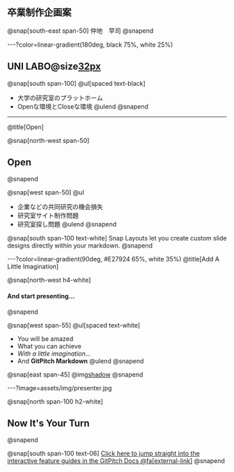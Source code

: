 ## 卒業制作企画案
@snap[south-east span-50]
仲地　早司
@snapend

---?color=linear-gradient(180deg, black 75%, white 25%)
## UNI LABO@size[32px](（仮）)

@snap[south span-100]
@ul[spaced text-black]
- 大学の研究室のプラットホーム
- Openな環境とCloseな環境
@ulend
@snapend
<!-- ![](assets/img/presentation.png) -->

---
@title[Open]

@snap[north-west span-50]
## Open
@snapend

@snap[west span-50]
@ul
- 企業などの共同研究の機会損失
- 研究室サイト制作問題
- 研究室探し問題
@ulend
@snapend

@snap[south span-100 text-white]
Snap Layouts let you create custom slide designs directly within your markdown.
@snapend

---?color=linear-gradient(90deg, #E27924 65%, white 35%)
@title[Add A Little Imagination]

@snap[north-west h4-white]
#### And start presenting...
@snapend

@snap[west span-55]
@ul[spaced text-white]
- You will be amazed
- What you can achieve
- *With a little imagination...*
- And **GitPitch Markdown**
@ulend
@snapend

@snap[east span-45]
@img[shadow](assets/img/conference.png)
@snapend

---?image=assets/img/presenter.jpg

@snap[north span-100 h2-white]
## Now It's Your Turn
@snapend

@snap[south span-100 text-06]
[Click here to jump straight into the interactive feature guides in the GitPitch Docs @fa[external-link]](https://gitpitch.com/docs/getting-started/tutorial/)
@snapend
